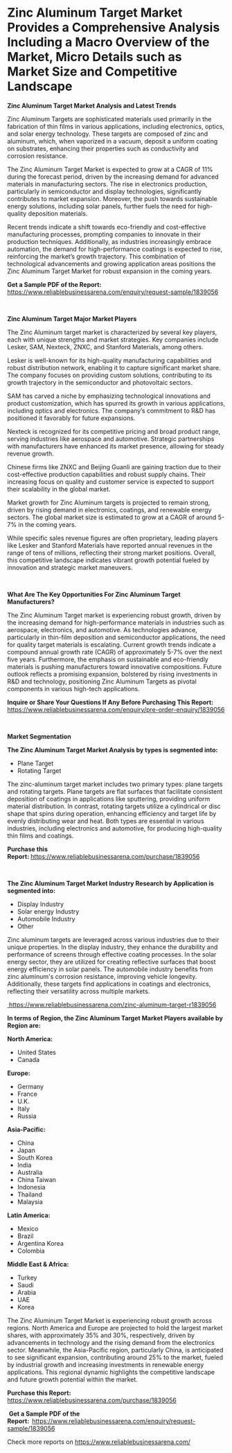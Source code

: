 <p><h1>Zinc Aluminum Target Market Provides a Comprehensive Analysis Including a Macro Overview of the Market, Micro Details such as Market Size and Competitive Landscape</h1></p><p><strong>Zinc Aluminum Target Market Analysis and Latest Trends</strong></p>
<p><p>Zinc Aluminum Targets are sophisticated materials used primarily in the fabrication of thin films in various applications, including electronics, optics, and solar energy technology. These targets are composed of zinc and aluminum, which, when vaporized in a vacuum, deposit a uniform coating on substrates, enhancing their properties such as conductivity and corrosion resistance.</p><p>The Zinc Aluminum Target Market is expected to grow at a CAGR of 11% during the forecast period, driven by the increasing demand for advanced materials in manufacturing sectors. The rise in electronics production, particularly in semiconductor and display technologies, significantly contributes to market expansion. Moreover, the push towards sustainable energy solutions, including solar panels, further fuels the need for high-quality deposition materials.</p><p>Recent trends indicate a shift towards eco-friendly and cost-effective manufacturing processes, prompting companies to innovate in their production techniques. Additionally, as industries increasingly embrace automation, the demand for high-performance coatings is expected to rise, reinforcing the market’s growth trajectory. This combination of technological advancements and growing application areas positions the Zinc Aluminum Target Market for robust expansion in the coming years.</p></p>
<p><strong>Get a Sample PDF of the Report:&nbsp;</strong> <a href="https://www.reliablebusinessarena.com/enquiry/request-sample/1839056?utm_campaign=2130&utm_medium=2&utm_source=Github&utm_content=ia&utm_term=03022025&utm_id=zinc-aluminum-target">https://www.reliablebusinessarena.com/enquiry/request-sample/1839056</a></p>
<p>&nbsp;</p>
<p><strong>Zinc Aluminum Target Major Market Players</strong></p>
<p><p>The Zinc Aluminum target market is characterized by several key players, each with unique strengths and market strategies. Key companies include Lesker, SAM, Nexteck, ZNXC, and Stanford Materials, among others.</p><p>Lesker is well-known for its high-quality manufacturing capabilities and robust distribution network, enabling it to capture significant market share. The company focuses on providing custom solutions, contributing to its growth trajectory in the semiconductor and photovoltaic sectors.</p><p>SAM has carved a niche by emphasizing technological innovations and product customization, which has spurred its growth in various applications, including optics and electronics. The company’s commitment to R&D has positioned it favorably for future expansions.</p><p>Nexteck is recognized for its competitive pricing and broad product range, serving industries like aerospace and automotive. Strategic partnerships with manufacturers have enhanced its market presence, allowing for steady revenue growth.</p><p>Chinese firms like ZNXC and Beijing Guanli are gaining traction due to their cost-effective production capabilities and robust supply chains. Their increasing focus on quality and customer service is expected to support their scalability in the global market.</p><p>Market growth for Zinc Aluminum targets is projected to remain strong, driven by rising demand in electronics, coatings, and renewable energy sectors. The global market size is estimated to grow at a CAGR of around 5-7% in the coming years.</p><p>While specific sales revenue figures are often proprietary, leading players like Lesker and Stanford Materials have reported annual revenues in the range of tens of millions, reflecting their strong market positions. Overall, this competitive landscape indicates vibrant growth potential fueled by innovation and strategic market maneuvers.</p></p>
<p>&nbsp;</p>
<p><strong>What Are The Key Opportunities For Zinc Aluminum Target Manufacturers?</strong></p>
<p><p>The Zinc Aluminum Target market is experiencing robust growth, driven by the increasing demand for high-performance materials in industries such as aerospace, electronics, and automotive. As technologies advance, particularly in thin-film deposition and semiconductor applications, the need for quality target materials is escalating. Current growth trends indicate a compound annual growth rate (CAGR) of approximately 5-7% over the next five years. Furthermore, the emphasis on sustainable and eco-friendly materials is pushing manufacturers toward innovative compositions. Future outlook reflects a promising expansion, bolstered by rising investments in R&D and technology, positioning Zinc Aluminum Targets as pivotal components in various high-tech applications.</p></p>
<p><strong>Inquire or Share Your Questions If Any Before Purchasing This Report:</strong> <a href="https://www.reliablebusinessarena.com/enquiry/pre-order-enquiry/1839056?utm_campaign=2130&utm_medium=2&utm_source=Github&utm_content=ia&utm_term=03022025&utm_id=zinc-aluminum-target">https://www.reliablebusinessarena.com/enquiry/pre-order-enquiry/1839056</a></p>
<p>&nbsp;</p>
<p><strong>Market Segmentation</strong></p>
<p><strong>The Zinc Aluminum Target Market Analysis by types is segmented into:</strong></p>
<p><ul><li>Plane Target</li><li>Rotating Target</li></ul></p>
<p><p>The zinc-aluminum target market includes two primary types: plane targets and rotating targets. Plane targets are flat surfaces that facilitate consistent deposition of coatings in applications like sputtering, providing uniform material distribution. In contrast, rotating targets utilize a cylindrical or disc shape that spins during operation, enhancing efficiency and target life by evenly distributing wear and heat. Both types are essential in various industries, including electronics and automotive, for producing high-quality thin films and coatings.</p></p>
<p><strong>Purchase this Report:&nbsp;</strong><a href="https://www.reliablebusinessarena.com/purchase/1839056?utm_campaign=2130&utm_medium=2&utm_source=Github&utm_content=ia&utm_term=03022025&utm_id=zinc-aluminum-target">https://www.reliablebusinessarena.com/purchase/1839056</a></p>
<p>&nbsp;</p>
<p><strong>The Zinc Aluminum Target Market Industry Research by Application is segmented into:</strong></p>
<p><ul><li>Display Industry</li><li>Solar energy Industry</li><li>Automobile Industry</li><li>Other</li></ul></p>
<p><p>Zinc aluminum targets are leveraged across various industries due to their unique properties. In the display industry, they enhance the durability and performance of screens through effective coating processes. In the solar energy sector, they are utilized for creating reflective surfaces that boost energy efficiency in solar panels. The automobile industry benefits from zinc aluminum's corrosion resistance, improving vehicle longevity. Additionally, these targets find applications in coatings and electronics, reflecting their versatility across multiple markets.</p></p>
<p><a href="https://www.reliablebusinessarena.com/zinc-aluminum-target-r1839056?utm_campaign=2130&utm_medium=2&utm_source=Github&utm_content=ia&utm_term=03022025&utm_id=zinc-aluminum-target">&nbsp;https://www.reliablebusinessarena.com/zinc-aluminum-target-r1839056</a></p>
<p><strong>In terms of Region, the Zinc Aluminum Target Market Players available by Region are:</strong></p>
<p>
    <p> <strong> North America: </strong>
        <ul>
            <li>United States</li>
            <li>Canada</li>
        </ul>
        </p> 
    <p> <strong> Europe: </strong>
        <ul>
            <li>Germany</li>
            <li>France</li>
            <li>U.K.</li>
            <li>Italy</li>
            <li>Russia</li>
        </ul>
        </p> 
    <p> <strong> Asia-Pacific: </strong>
        <ul>
            <li>China</li>
            <li>Japan</li>
            <li>South Korea</li>
            <li>India</li>
            <li>Australia</li>
            <li>China Taiwan</li>
            <li>Indonesia</li>
            <li>Thailand</li>
            <li>Malaysia</li>
        </ul>
        </p> 
    <p> <strong> Latin America: </strong>
        <ul>
            <li>Mexico</li>
            <li>Brazil</li>
            <li>Argentina Korea</li>
            <li>Colombia</li>
        </ul>
        </p> 
    <p> <strong> Middle East & Africa: </strong>
        <ul>
            <li>Turkey</li>
            <li>Saudi</li>
            <li>Arabia</li>
            <li>UAE</li>
            <li>Korea</li>
        </ul>
    </p>
    </p>
<p><p>The Zinc Aluminum Target Market is experiencing robust growth across regions. North America and Europe are projected to hold the largest market shares, with approximately 35% and 30%, respectively, driven by advancements in technology and the rising demand from the electronics sector. Meanwhile, the Asia-Pacific region, particularly China, is anticipated to see significant expansion, contributing around 25% to the market, fueled by industrial growth and increasing investments in renewable energy applications. This regional dynamic highlights the competitive landscape and future growth potential within the market.</p></p>
<p><strong>Purchase this Report: </strong><a href="https://www.reliablebusinessarena.com/purchase/1839056?utm_campaign=2130&utm_medium=2&utm_source=Github&utm_content=ia&utm_term=03022025&utm_id=zinc-aluminum-target">https://www.reliablebusinessarena.com/purchase/1839056</a></p>
<p>&nbsp;<strong>Get a Sample PDF of the Report:&nbsp;&nbsp;</strong><a href="https://www.reliablebusinessarena.com/enquiry/request-sample/1839056?utm_campaign=2130&utm_medium=2&utm_source=Github&utm_content=ia&utm_term=03022025&utm_id=zinc-aluminum-target">https://www.reliablebusinessarena.com/enquiry/request-sample/1839056</a></p>
<p><strong></strong></p>
<p>Check more reports on <a href="https://www.reliablebusinessarena.com/?utm_campaign=2130&utm_medium=2&utm_source=Github&utm_content=ia&utm_term=03022025&utm_id=zinc-aluminum-target">https://www.reliablebusinessarena.com/</a></p>